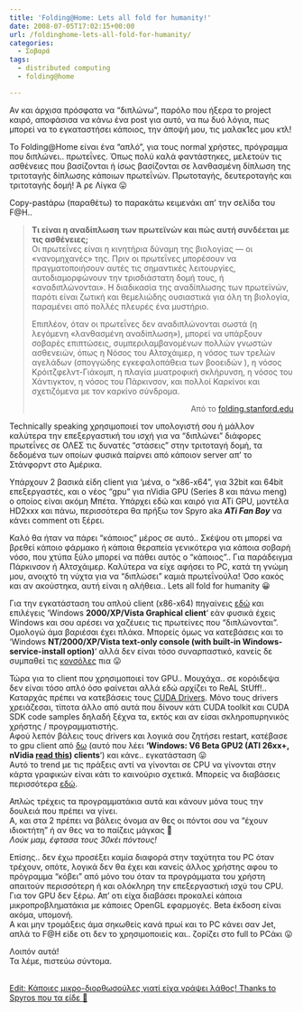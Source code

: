 ```yaml
---
title: 'Folding@Home: Lets all fold for humanity!'
date: 2008-07-05T17:02:15+00:00
url: /foldinghome-lets-all-fold-for-humanity/
categories:
  - Σοβαρά
tags:
  - distributed computing
  - folding@home

---
```

Αν και άρχισα πρόσφατα να &#8220;διπλώνω&#8221;, παρόλο που ήξερα το project καιρό, αποφάσισα να κάνω ένα post για αυτό, να πω δυό λόγια, πως μπορεί να το εγκαταστήσει κάποιος, την άποψή μου, τις μαλακ1ες μου κτλ!

Το Folding@Home είναι ένα &#8220;απλό&#8221;, για τους normal χρήστες, πρόγραμμα που διπλώνει.. πρωτεΐνες. Όπως πολύ καλά φαντάστηκες, μελετούν τις ασθένειες που βασίζονται ή ίσως βασίζονται σε λανθασμένη δίπλωση της τριτοταγής δίπλωσης κάποιων πρωτεΐνών. Πρωτοταγής, δευτεροταγής και τριτοταγής δομή! Ά ρε Λίγκα 😛  


  
Copy-pastάρω (παραθέτω) το παρακάτω κειμενάκι απ&#8217; την σελίδα του F@H..

> **Τι είναι η αναδίπλωση των πρωτεϊνών και πώς αυτή συνδέεται με τις ασθένειες;**  
> Οι πρωτεΐνες είναι η κινητήρια δύναμη της βιολογίας &#8212; οι «νανομηχανές» της. Πριν οι πρωτεΐνες μπορέσουν να πραγματοποιήσουν αυτές τις σημαντικές λειτουργίες, αυτοδιαμορφώνουν την τρισδιάστατη δομή τους, ή «αναδιπλώνονται». Η διαδικασία της αναδίπλωσης των πρωτεϊνών, παρότι είναι ζωτική και θεμελιώδης ουσιαστικά για όλη τη βιολογία, παραμένει από πολλές πλευρές ένα μυστήριο.
> 
> Επιπλέον, όταν οι πρωτεΐνες δεν αναδιπλώνονται σωστά (η λεγόμενη «λανθασμένη αναδίπλωση»), μπορεί να υπάρξουν σοβαρές επιπτώσεις, συμπεριλαμβανομένων πολλών γνωστών ασθενειών, όπως η Νόσος του Αλτσχάιμερ, η νόσος των τρελών αγελάδων (σπογγώδης εγκεφαλοπάθεια των βοοειδών ), η νόσος Κρόιτζφελντ-Γιάκομπ, η πλαγία μυατροφική σκλήρυνση, η νόσος του Χάντιγκτον, η νόσος του Πάρκινσον, και πολλοί Καρκίνοι και σχετιζόμενα με τον καρκίνο σύνδρομα.
> 
> <p style="text-align: right">
>   Aπό το <a href="http://folding.stanford.edu/Greek/Main" class="broken_link" rel="nofollow">folding.stanford.edu</a>
> </p>

Technically speaking χρησιμοποιεί τον υπολογιστή σου ή μάλλον καλύτερα την επεξεργαστική του ισχή για να &#8220;διπλώνει&#8221; διάφορες πρωτεΐνες σε ΟΛΕΣ τις δυνατές &#8220;στάσεις&#8221; στην τριτοταγή δομή, τα δεδομένα των οποίων φυσικά παίρνει από κάποιον server απ&#8217; το Στάνφορντ στο Αμέρικα.

Υπάρχουν 2 βασικά είδη client για &#8216;μένα, o &#8220;x86-x64&#8221;, για 32bit και 64bit επεξεργαστές, και ο νέος &#8220;gpu&#8221; για nVidia GPU (Series 8 και πάνω meng) ο οποίος είναι ακόμη Μπέτα. Υπάρχει εδώ και καιρό για ATi GPU, μοντέλα HD2xxx και πάνω, περισσότερα θα πρήξω τον Spyro aka **_ATi Fan Boy_** να κάνει comment οτι ξέρει.

Καλό θα ήταν να πάρει &#8220;κάποιος&#8221; μέρος σε αυτό.. Σκέψου οτι μπορεί να βρεθεί κάποιο φάρμακο ή κάποια θεραπεία γενικότερα για κάποια σοβαρή νόσο, που χτύπα ξύλο μπορεί να πάθει αυτός ο &#8220;κάποιος&#8221;.. Για παράδειγμα Πάρκινσον ή Αλτσχάιμερ. Καλύτερα να είχε αφήσει το PC, κατά τη γνώμη μου, ανοιχτό τη νύχτα για να &#8220;διπλώσει&#8221; καμιά πρωτεΐνούλα! Όσο κακός και αν ακούστηκα, αυτή είναι η αλήθεια.. Lets all fold for humanity 😀

Για την εγκατάσταση του απλού client (x86-x64) πηγαίνεις <a href="http://folding.stanford.edu/English/Download" class="broken_link" rel="nofollow">εδώ</a> και επιλέγεις &#8216;Windows **2000/XP/Vista Graphical client**&#8216; εάν φυσικά έχεις Windows και σου αρέσει να χαζέυεις τις πρωτείνες που &#8220;διπλώνονται&#8221;. Ομολογώ άμα βαριέσαι έχει πλάκα. Μπορείς όμως να κατεβάσεις και το &#8216;Windows **NT/2000/XP/Vista text-only console (with built-in Windows-service-install option)**&#8216; αλλά δεν είναι τόσο συναρπαστικό, κανείς δε συμπαθεί τις [κονσόλες](http://images.google.com/images?q=console+cmd+windows) πια 😛

Τώρα για το client που χρησιμοποιεί τον GPU.. Μουχάχα.. σε κορόιδεψα δεν είναι τόσο απλό όσο φαίνεται αλλά εδώ αρχίζει το ReAL StUff!..  
Καταρχάς πρέπει να κατεβάσεις τους [CUDA Drivers](http://www.nvidia.com/object/cuda_get.html). Μόνο τους drivers χρειάζεσαι, τίποτα άλλο από αυτά που δίνουν κάτι CUDA toolkit και CUDA SDK code samples δηλαδή ξέχνα τα, εκτός και αν είσαι σκληροπυρηνικός χρήστης / προγραμματιστής.  
Αφού λεπόν βάλεις τους drivers και λογικά σου ζητήσει restart, κατέβασε το gpu client από <a href="http://folding.stanford.edu/English/DownloadWinOther" class="broken_link" rel="nofollow">δω</a> (αυτό που λέει **&#8216;Windows: V6 Beta GPU2 (ATI 26xx+, nVidia <a href="http://foldingforum.org/viewtopic.php?t=3186" class="broken_link" rel="nofollow">read this</a>) clients**&#8216;) και κάνε.. εγκατάσταση 😛  
Αυτό το trend με τις πράξεις αντί να γίνονται σε CPU να γίνονται στην κάρτα γραφικών είναι κάτι το καινούριο σχετικά. Μπορείς να διαβάσεις περισσότερα [εδώ](http://en.wikipedia.org/wiki/GPGPU).

Απλώς τρέχεις τα προγραμματάκια αυτά και κάνουν μόνα τους την δουλειά που πρέπει να γίνει.  
Α, και στα 2 πρέπει να βάλεις όνομα αν θες οι πόντοι σου να &#8220;έχουν ιδιοκτήτη&#8221; ή αν θες να το παίζεις μάγκας 🙂  
_Λούκ μαμ, έφτασα τους 30κέι πόντους!_

Επίσης.. δεν έχω προσέξει καμία διαφορά στην ταχύτητα του PC όταν τρέχουν, οπότε, λογικά δεν θα έχει και κανείς άλλος χρήστης αφου το πρόγραμμα &#8220;κόβει&#8221; από μόνο του όταν τα προγράμματα του χρήστη απαιτούν περισσότερη ή και ολόκληρη την επεξεργαστική ισχύ του CPU.  
Για τον GPU δεν ξέρω. Απ&#8217; οτι είχα διαβάσει προκαλεί κάποια μικροπροβληματάκια με κάποιες OpenGL εφαρμογές. Beta έκδοση είναι ακόμα, υπομονή.  
Α και μην τρομάξεις άμα σηκωθείς κανά πρωί και το PC κάνει σαν Jet, απλά το F@H είδε οτι δεν το χρησιμοποιείς και.. ζορίζει στο full to PCάκι 😛

Λοιπόν αυτά!  
Τα λέμε, πιστεύω σύντομα.

<ins datetime="2008-07-06T22:29:04+00:00"><br /> Edit: Κάποιες μικρο-διορθωσούλες γιατί είχα γράψει λάθος! Thanks to Spyros που τα είδε 🙂</ins>
